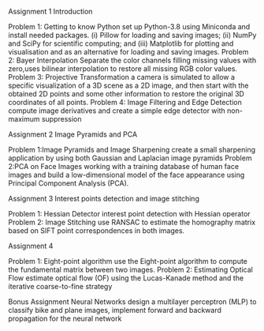 Assignment 1 Introduction

Problem 1: Getting to know Python
  set up Python-3.8 using Miniconda and install needed packages. (i) Pillow for loading and saving images; (ii) NumPy and SciPy for scientific computing; and (iii) Matplotlib for plotting and visualisation and as an alternative for loading and saving images.
Problem 2: Bayer Interpolation 
  Separate the color channels filling missing values with zero,uses bilinear interpolation to restore all missing RGB color values.
Problem 3: Projective Transformation
  a camera is simulated to allow a specific visualization of a 3D scene as a 2D image, and then start with the obtained 2D points and some other information to restore the original 3D coordinates of
all points.
Problem 4: Image Filtering and Edge Detection
  compute image derivatives and create a simple edge detector with non-maximum suppression

Assignment 2 Image Pyramids and PCA

Problem 1:Image Pyramids and Image Sharpening
  create a small sharpening application by using both Gaussian and Laplacian image pyramids
Problem 2:PCA on Face Images
  working with a training database of human face images and build a low-dimensional model of the face appearance using Principal Component Analysis (PCA).

Assignment 3 Interest points detection and image stitching

Problem 1: Hessian Detector
  interest point detection with Hessian operator
Problem 2: Image Stitching
  use RANSAC to estimate the homography matrix based on SIFT point correspondences in both images.

Assignment 4

Problem 1: Eight-point algorithm
  use the Eight-point algorithm to compute the fundamental matrix between two images.
Problem 2: Estimating Optical Flow
  estimate optical flow (OF) using the Lucas-Kanade method and  the iterative coarse-to-fine strategy

Bonus Assignment  Neural Networks
  design a multilayer perceptron (MLP) to classify bike and plane images, implement forward and backward propagation for the neural network
